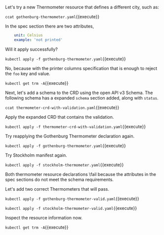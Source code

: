 Let's try a new Thermometer resource that defines a different city, such as:

`ccat gothenburg-thermometer.yaml`{{execute}}

In the spec section there are two attributes,

```yaml
    unit: Celsius
    example: 'not printed'
```

Will it apply successfully?

`kubectl apply -f gothenburg-thermometer.yaml`{{execute}}

No, because with the printer columns specification that is enough to reject the `foo` key and value.

`kubectl get trm -A`{{execute}}

Next, let's add a schema to the CRD using the open API v3 Schema. The following schema has a expanded `schema` section added, along with `status`.

`ccat thermometer-crd-with-validation.yaml`{{execute}}

Apply the expanded CRD that contains the validation.

`kubectl apply -f thermometer-crd-with-validation.yaml`{{execute}}

Try reapplying the Gothenburg Thermometer declaration again.

`kubectl apply -f gothenburg-thermometer.yaml`{{execute}}

Try Stockholm manifest again.

`kubectl apply -f stockholm-thermometer.yaml`{{execute}}

Both thermometer resource declarations \fail because the attributes in the spec sections do not meet the schema requirements.

Let's add two correct Thermometers that will pass.

`kubectl apply -f gothenburg-thermometer-valid.yaml`{{execute}}

`kubectl apply -f stockholm-thermometer-valid.yaml`{{execute}}

Inspect the resource information now.

`kubectl get trm -A`{{execute}}